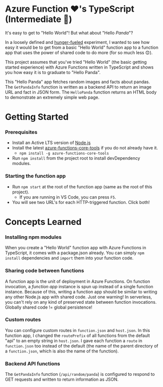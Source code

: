 # Azure Function ❤️'s TypeScript (Intermediate 🐼)

It's easy to get to "Hello World"! But what about "Hello *Panda*"? 

In a loosely defined and [hunger-fueled](https://www.google.com/search?q=hello+panda) experiment, I wanted to see how easy it would be to get from a basic "Hello World" function app to a function app that uses the power of shared code to do more (for so much less 😊).

This project assumes that you've tried "Hello World" (the basic getting started experience) with Azure Functions written in TypeScript and shows you how easy it is to graduate to "Hello Panda".

This "Hello Panda" app fetches random images and facts about pandas. The `GetPandaInfo` function is written as a backend API to return an image URL and fact in JSON form. The `HelloPanda` function returns an HTML body to demonstrate an extremely simple web page.

# Getting Started
### Prerequisites
  - Install an Active LTS version of [Node.js](https://nodejs.org)
  - Install the latest [azure-functions-core-tools](https://www.npmjs.com/package/azure-functions-core-tools) if you do not already have it.
    - `npm install -g azure-functions-core-tools` 
  - Run `npm install` from the project root to install devDependency modules. 

### Starting the function app
 - Run `npm start` at the root of the function app (same as the root of this project).
   - If you are running in VS Code, you can press `F5`.
 - You will see two URL's for each HTTP-triggered function. Click both!

# Concepts Learned
### Installing npm modules
When you create a "Hello World" function app with Azure Functions in TypeScript, it comes with a package.json already. You can simply `npm install` dependencies and `import` them into your function code.

### Sharing code between functions
A function app is the unit of deployment in Azure Functions. On function invocation, a *function app* instance is spun up instead of a single function instance. Because of this, writing a function app should be similar to writing any other Node.js app with shared code. Just one warning! In serverless, you can't rely on any kind of preserved state between function invocations. Globally shared code != global persistence!

### Custom routes
You can configure custom routes in `function.json` and `host.json`. In this function app, I changed the `routePrefix` of all functions from the default "api" to an empty string in `host.json`. I gave each function a `route` in `function.json` too instead of the default (the name of the parent directory of a `function.json`, which is also the name of the function).

### Backend API functions
The `GetPandaInfo` function (`/api/random/panda`) is configured to respond to GET requests and written to return information as JSON.
